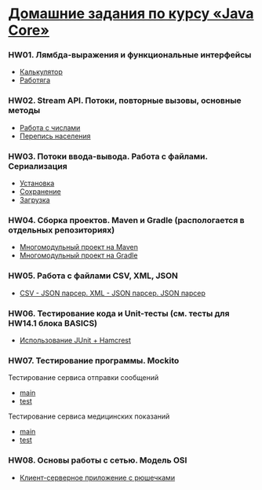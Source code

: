 # [Домашние задания по курсу «Java Core»](https://github.com/netology-code/jd-homeworks#3-%D0%B4%D0%BE%D0%BC%D0%B0%D1%88%D0%BD%D0%B8%D0%B5-%D0%B7%D0%B0%D0%B4%D0%B0%D0%BD%D0%B8%D1%8F-%D0%BF%D0%BE-%D0%BA%D1%83%D1%80%D1%81%D1%83-java-core)

### HW01. Лямбда-выражения и функциональные интерфейсы
* [Калькулятор](homework01/task1)
* [Работяга](homework01/task2)

### HW02. Stream API. Потоки, повторные вызовы, основные методы
* [Работа с числами](homework02/task1)
* [Перепись населения](homework02/task2)

### HW03. Потоки ввода-вывода. Работа с файлами. Сериализация
* [Установка](homework03/task1)
* [Сохранение](homework03/task2)
* [Загрузка](homework03/task3)

### HW04. Сборка проектов. Maven и Gradle (распологается в отдельных репозиториях)
* [Многомодульный проект на Maven](https://github.com/frepingod/netology-core-hw4.1-maven)
* [Многомодульный проект на Gradle](https://github.com/frepingod/netology-core-hw4.2-gradle)

### HW05. Работа с файлами CSV, XML, JSON
* [CSV - JSON парсер. XML - JSON парсер. JSON парсер](homework05)

### HW06. Тестирование кода и Unit-тесты (см. тесты для HW14.1 блока BASICS)
* [Использование JUnit + Hamcrest](https://github.com/frepingod/netology-java/blob/main/src/test/java/ru/netology/basics/homework14/task1/ContactsTest.java)

### HW07. Тестирование программы. Mockito
Тестирование сервиса отправки сообщений
* [main](homework07/task1)
* [test](https://github.com/frepingod/netology-java/blob/main/src/test/java/ru/netology/core/homework07/task1)

Тестирование сервиса медицинских показаний
* [main](homework07/task2)
* [test](https://github.com/frepingod/netology-java/blob/main/src/test/java/ru/netology/core/homework07/task2/service/medical/MedicalServiceImplTest.java)

### HW08. Основы работы с сетью. Модель OSI
* [Клиент-серверное приложение с рюшечками](homework08)